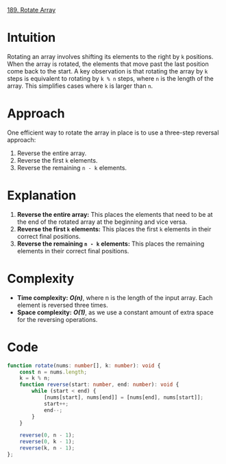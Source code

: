 [189. Rotate Array](https://leetcode.com/problems/rotate-array/)

# Intuition
Rotating an array involves shifting its elements to the right by `k` positions. When the array is rotated, the elements that move past the last position come back to the start. A key observation is that rotating the array by `k` steps is equivalent to rotating by `k % n` steps, where `n` is the length of the array. This simplifies cases where `k` is larger than `n`.

# Approach
One efficient way to rotate the array in place is to use a three-step reversal approach:
1. Reverse the entire array.
2. Reverse the first `k` elements.
3. Reverse the remaining `n - k` elements.

# Explanation
1. **Reverse the entire array:** This places the elements that need to be at the end of the rotated array at the beginning and vice versa.
2. **Reverse the first `k` elements:** This places the first `k` elements in their correct final positions.
3. **Reverse the remaining `n - k` elements:** This places the remaining elements in their correct final positions.

# Complexity
- **Time complexity:** ***O(n)***, where n is the length of the input array. Each element is reversed three times.
- **Space complexity:** ***O(1)***, as we use a constant amount of extra space for the reversing operations.

# Code
```TypeScript
function rotate(nums: number[], k: number): void {
    const n = nums.length;
    k = k % n;
    function reverse(start: number, end: number): void {
        while (start < end) {
            [nums[start], nums[end]] = [nums[end], nums[start]];
            start++;
            end--;
        }
    }

    reverse(0, n - 1);
    reverse(0, k - 1);
    reverse(k, n - 1);
};

```